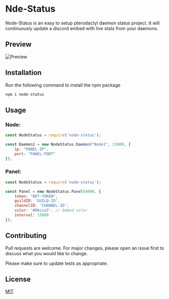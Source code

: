 # Nde-Status

Node-Status is an easy to setup pterodactyl daemon status project. It will continuously update a discord embed with live stats from your daemons.

## Preview

![Preview](https://i.gyazo.com/fe785175ce3e08ece87ab234df6993ed.png)

## Installation

Run the following command to install the npm package

```bash
npm i node-status
```

## Usage

### Node:
```javascript
const NodeStatus = require('node-status');

const Daemon1 = new NodeStatus.Daemon("Node1", 15000, {
    ip: "PANEL-IP",
    port: "PANEL-PORT"
});
```

### Panel:
```javascript
const NodeStatus = require('node-status');

const Panel = new NodeStatus.Panel(4000, {
    token: "BOT-TOKEN",
    guildID: 'GUILD-ID',
    channelID: 'CHANNEL-ID',
    color: '#06cce2', // Embed color
    interval: 15000
});
```

## Contributing
Pull requests are welcome. For major changes, please open an issue first to discuss what you would like to change.

Please make sure to update tests as appropriate.

## License
[MIT](https://choosealicense.com/licenses/mit/)